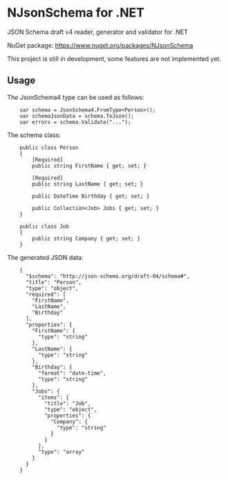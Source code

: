 NJsonSchema for .NET
====================

JSON Schema draft v4 reader, generator and validator for .NET

NuGet package: https://www.nuget.org/packages/NJsonSchema

This project is still in development, some features are not implemented yet. 

## Usage

The JsonSchema4 type can be used as follows: 

        var schema = JsonSchema4.FromType<Person>();
        var schemaJsonData = schema.ToJson();
        var errors = schema.Validate("...");

The schema class: 

        public class Person
        {
            [Required]
            public string FirstName { get; set; }
      
            [Required]
            public string LastName { get; set; }
      
            public DateTime Birthday { get; set; }
      
            public Collection<Job> Jobs { get; set; }
        }
      
        public class Job
        {
            public string Company { get; set; }
        }
  
The generated JSON data: 
  
        {
          "$schema": "http://json-schema.org/draft-04/schema#",
          "title": "Person",
          "type": "object",
          "required": [
            "FirstName",
            "LastName",
            "Birthday"
          ],
          "properties": {
            "FirstName": {
              "type": "string"
            },
            "LastName": {
              "type": "string"
            },
            "Birthday": {
              "format": "date-time",
              "type": "string"
            },
            "Jobs": {
              "items": {
                "title": "Job",
                "type": "object",
                "properties": {
                  "Company": {
                    "type": "string"
                  }
                }
              },
              "type": "array"
            }
          }
        }
